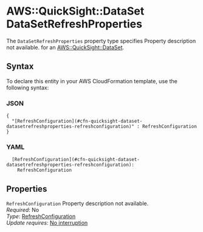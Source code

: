 # AWS::QuickSight::DataSet DataSetRefreshProperties<a name="aws-properties-quicksight-dataset-datasetrefreshproperties"></a>

<a name="aws-properties-quicksight-dataset-datasetrefreshproperties-description"></a>The `DataSetRefreshProperties` property type specifies Property description not available\. for an [AWS::QuickSight::DataSet](aws-resource-quicksight-dataset.md)\.

## Syntax<a name="aws-properties-quicksight-dataset-datasetrefreshproperties-syntax"></a>

To declare this entity in your AWS CloudFormation template, use the following syntax:

### JSON<a name="aws-properties-quicksight-dataset-datasetrefreshproperties-syntax.json"></a>

```
{
  "[RefreshConfiguration](#cfn-quicksight-dataset-datasetrefreshproperties-refreshconfiguration)" : RefreshConfiguration
}
```

### YAML<a name="aws-properties-quicksight-dataset-datasetrefreshproperties-syntax.yaml"></a>

```
  [RefreshConfiguration](#cfn-quicksight-dataset-datasetrefreshproperties-refreshconfiguration): 
    RefreshConfiguration
```

## Properties<a name="aws-properties-quicksight-dataset-datasetrefreshproperties-properties"></a>

`RefreshConfiguration`  <a name="cfn-quicksight-dataset-datasetrefreshproperties-refreshconfiguration"></a>
Property description not available\.  
*Required*: No  
*Type*: [RefreshConfiguration](aws-properties-quicksight-dataset-refreshconfiguration.md)  
*Update requires*: [No interruption](https://docs.aws.amazon.com/AWSCloudFormation/latest/UserGuide/using-cfn-updating-stacks-update-behaviors.html#update-no-interrupt)